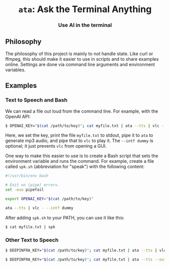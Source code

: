 <h1 align="center"><code>ata</code>: Ask the Terminal Anything</h1>

<h3 align="center">Use AI in the terminal</h3>

## Philosophy

The philosophy of this project is mainly to not handle state.
Like curl or ffmpeg, this should make it easier to use in scripts and to share examples online.
Settings are done via command line arguments and environment variables.

## Examples

### Text to Speech and Bash

We can read a file out loud from the command line.
For example, with the OpenAI API:

```sh
$ OPENAI_KEY="$(cat /path/to/key)"; cat myfile.txt | ata --tts | vlc - --intf dummy
```

Here, we set the key, print the file `myfile.txt` to stdout, pipe it to `ata` to generate mp3 audio, and pipe that to `vlc` to play it.
The `--intf dummy` is optional; it just prevents `vlc` from opening a GUI.

One way to make this easier to use is to create a Bash script that sets the environment variable and runs the command.
For example, create a file called `spk.sh` (abbreviation for "speak") with the following content:

```bash
#!/usr/bin/env bash

# Exit on (pipe) errors.
set -euo pipefail

export OPENAI_KEY="$(cat /path/to/key)"

ata --tts | vlc - --intf dummy
```

After adding `spk.sh` to your PATH, you can use it like this:

```sh
$ cat myfile.txt | spk
```

### Other Text to Speech

```sh
$ DEEPINFRA_KEY="$(cat /path/to/key)"; cat myfile.txt | ata --tts | vlc -
```

```sh
$ DEEPINFRA_KEY="$(cat /path/to/key)"; cat myfile.txt | ata --tts --output myfile.mp3
```


